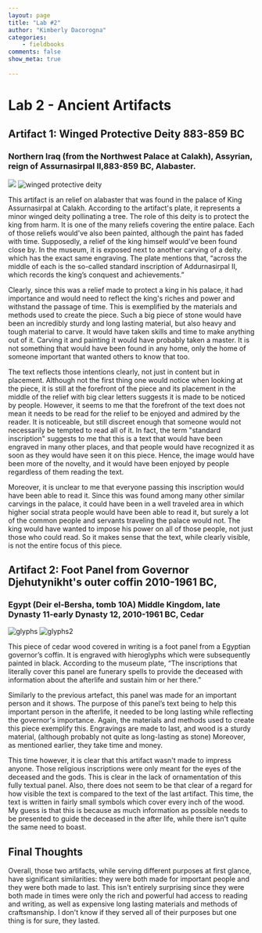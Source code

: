 ```yaml
---
layout: page  
title: "Lab #2"  
author: "Kimberly Dacorogna"  
categories:  
    - fieldbooks
comments: false  
show_meta: true
 
---
```

 
# Lab 2 - Ancient Artifacts
## Artifact 1: Winged Protective Deity 883-859 BC### Northern Iraq (from the Northwest Palace at Calakh), Assyrian, reign of Assurnasirpal II,883-859 BC, Alabaster. ![](/Users/kimberlydacorogna/Desktop/engraving2.jpeg)![winged protective deity](/Users/kimberlydacorogna/Desktop/Engraving.jpeg)This artifact is an relief on alabaster that was found in the palace of King Assurnasirpal at Calakh. According to the artifact's plate, it represents a minor winged deity pollinating a tree.  The role of this deity is to protect the king from harm. It is one of the many reliefs covering the entire palace. Each of those reliefs would've also been painted, although the paint has faded with time. Supposedly, a relief of the king himself would've been found close by. In the museum, it is exposed next to another carving of a deity. which has the exact same engraving. The plate mentions that, “across the middle of each is the so-called standard inscription of Addurnasirpal II, which records the king’s conquest and achievements.” Clearly, since this was a relief made to protect a king in his palace, it had importance and would need to reflect the king's riches and power and withstand the passage of time. This is exemplified by the materials and methods used to create the piece. Such a big piece of stone would have been an incredibly sturdy and long lasting material, but also heavy and tough material to carve. It would have taken skills and time to make anything out of it. Carving it and painting it would have probably taken a master. It is not something that would have been found in any home, only the home of someone important that wanted others to know that too. The text reflects those intentions clearly, not just in content but in placement.  Although not the first thing one would notice when looking at the piece, it is still at the forefront of the piece and its placement in the middle of the relief with big clear letters suggests it is made to be noticed by people. However, it seems to me that the forefront of the text does not mean it needs to be read for the relief to be enjoyed and admired by the reader. It is noticeable, but still discreet enough that someone would not necessarily be tempted to read all of it. In fact, the term "standard inscription" suggests to me that this is a text that would have been engraved in many other places, and that people would have recognized it as soon as they would have seen it on this piece. Hence, the image would have been more of the novelty, and it would have been enjoyed by people regardless of them reading the text.  Moreover, it is unclear to me that everyone passing this inscription would have been able to read it. Since this was found among many other similar carvings in the palace, it could have been in a well traveled area in which higher social strata people would have been able to read it, but surely a lot of the common people and servants traveling the palace would not. The king would have wanted to impose his power on all of those people, not just those who could read. So it makes sense that the text, while clearly visible, is not the entire focus of this piece. ## Artifact 2: Foot Panel from Governor Djehutynikht's outer coffin 2010-1961 BC, ### Egypt (Deir el-Bersha, tomb 10A) Middle Kingdom, late Dynasty 11-early Dynasty 12, 2010-1961 BC, Cedar![glyphs](/Users/kimberlydacorogna/Desktop/glyphs.jpg)![glyphs2](/Users/kimberlydacorogna/Desktop/IMG_0668.jpg)This piece of cedar wood covered in writing is a foot panel from a Egyptian governor’s coffin. It is engraved with hieroglyphs which were subsequently painted in black. According to the museum plate, “The inscriptions that literally cover this panel are funerary spells to provide the deceased with information about the afterlife and sustain him or her there.” Similarly to the previous artefact, this panel was made for an important person and it shows. The purpose of this panel’s text being to help this important person in the afterlife, it needed to be long lasting while reflecting the governor's importance. Again, the materials and methods used to create this piece exemplify this. Engravings are made to last, and wood is a sturdy material, (although probably not quite as long-lasting as stone) Moreover, as mentioned earlier, they take time and money.  This time however, it is clear that this artifact wasn't made to impress anyone. Those religious inscriptions were only meant for the eyes of the deceased and the gods. This is clear in the lack of ornamentation of this fully textual panel. Also, there does not seem to be that clear of a regard for how visible the text is compared to the text of the last artifact. This time, the text is written in fairly small symbols which cover every inch of the wood. My guess is that this is because as much information as possible needs to be presented to guide the deceased in the after life, while there isn't quite the same need to boast. ## Final ThoughtsOverall, those two artifacts, while serving different purposes at first glance, have significant similarities: they were both made for important people and they were both made to last. This isn't entirely surprising since they were both made in times were only the rich and powerful had access to reading and writing, as well as expensive long lasting materials and methods of craftsmanship. I don't know if they served all of their purposes but one thing is for sure, they lasted.